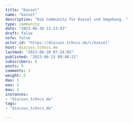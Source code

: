 ```yaml
---
title: "Kassel" 
name: "kassel"
description: "Die Community für Kassel und Umgebung. "
type: community
date: "2023-06-30 13:13:43"
draft: false
nsfw: false
actor_id: "https://discuss.tchncs.de/c/kassel"
host: discuss.tchncs.de
lastmod: "2023-06-20 07:24:05"
published: "2023-06-13 09:48:21"
subscribers: 6
posts: 5
comments: 3
weight: 5
dau: 1
wau: 2
mau: 2
instances:
- "discuss_tchncs_de"
tags: 
- "discuss_tchncs_de"

---
```


